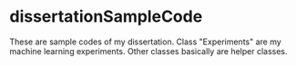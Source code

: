 # dissertationSampleCode
These are sample codes of my dissertation. Class "Experiments" are my machine learning experiments. 
Other classes basically are helper classes.
